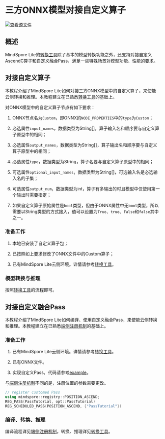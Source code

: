 # 三方ONNX模型对接自定义算子

[![查看源文件](https://mindspore-website.obs.cn-north-4.myhuaweicloud.com/website-images/master/resource/_static/logo_source.svg)](https://gitee.com/mindspore/docs/blob/master/docs/lite/docs/source_zh_cn/mindir/converter_custom.md)

## 概述

MindSpore Lite的[转换工具](https://www.mindspore.cn/lite/docs/zh-CN/master/converter/converter_tool.html)除了基本的模型转换功能之外，还支持对接自定义AscendC算子和自定义融合Pass，满足一些特殊场景对模型功能、性能的要求。

## 对接自定义算子

本教程介绍了MindSpore Lite如何对接三方ONNX模型中的自定义算子，来使能云侧转换和推理。本教程建立在已熟悉[转换工具](https://www.mindspore.cn/lite/docs/zh-CN/master/converter/converter_tool.html)的基础上。

对ONNX模型中的自定义算子节点有如下要求：

1. ONNX节点名为`Custom`，即ONNX的`NODE_PROPERTIES`中的`type`为`Custom`；

2. 必选属性`input_names`，数据类型为String[]，算子输入名和顺序要与自定义算子原型中的相同；

3. 必选属性`output_names`，数据类型为String[]，算子输出名和顺序要与自定义算子原型中的相同；

4. 必选属性`type`，数据类型为String，算子名要与自定义算子原型中的相同；

5. 可选属性`optional_input_names`，数据类型为String[]，可选输入名是必选输入名的子集；

6. 可选属性`output_num`，数据类型为int，算子有多输出的时且模型中仅使用第一个输出时需要指定；

7. 如果自定义算子原始属性是`bool`类型，但由于ONNX属性中无`bool`类型，所以需要以String类型的方式接入，值可以设置为`True`、`true`、`False`和`false`其中之一。

### 准备工作

1. 本地已安装了自定义算子包；

2. 已按照如上要求修改了ONNX文件中的Custom算子；

3. 已有MindSpore Lite云侧环境。详情请参考[转换工具](https://www.mindspore.cn/lite/docs/zh-CN/master/converter/converter_tool.html)。

### 模型转换与推理

按照[转换工具](https://www.mindspore.cn/lite/docs/zh-CN/master/converter/converter_tool.html)的流程即可。

## 对接自定义融合Pass

本教程介绍了MindSpore Lite如何编译、使用自定义融合Pass，来使能云侧转换和推理。本教程建立在已熟悉[端侧注册机制](https://www.mindspore.cn/lite/docs/zh-CN/master/use/converter_register.html)的基础上。

### 准备工作

1. 已有MindSpore Lite云侧环境。详情请参考[转换工具](https://www.mindspore.cn/lite/docs/zh-CN/master/converter/converter_tool.html)。

2. 已有ONNX文件。

3. 实现自定义Pass，代码请参考[example](https://gitee.com/mindspore/mindspore/tree/master/mindspore/lite/examples/converter_acl_custom_pass)。

与[端侧注册机制](https://www.mindspore.cn/lite/docs/zh-CN/master/use/converter_register.html)不同的是，注册位置的参数需要更改。

```c++
// register customed Pass
using mindspore::registry::POSITION_ASCEND;
REG_PASS(PassTutorial, opt::PassTutorial)
REG_SCHEDULED_PASS(POSITION_ASCEND, {"PassTutorial"})
```

### 编译、转换、推理

编译流程详见[端侧注册机制](https://www.mindspore.cn/lite/docs/zh-CN/master/use/converter_register.html)，转换、推理详见[转换工具](https://www.mindspore.cn/lite/docs/zh-CN/master/converter/converter_tool.html)。
